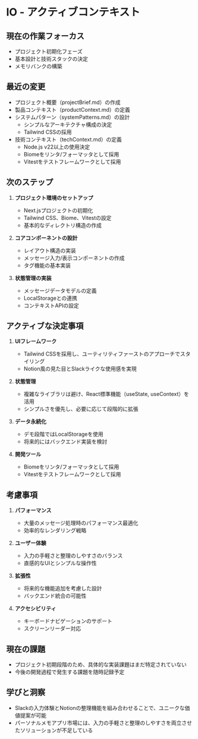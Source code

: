 # IO - アクティブコンテキスト

## 現在の作業フォーカス

- プロジェクト初期化フェーズ
- 基本設計と技術スタックの決定
- メモリバンクの構築

## 最近の変更

- プロジェクト概要（projectBrief.md）の作成
- 製品コンテキスト（productContext.md）の定義
- システムパターン（systemPatterns.md）の設計
  - シンプルなアーキテクチャ構成の決定
  - Tailwind CSSの採用
- 技術コンテキスト（techContext.md）の定義
  - Node.js v22以上の使用決定
  - Biomeをリンタ/フォーマッタとして採用
  - Vitestをテストフレームワークとして採用

## 次のステップ

1. **プロジェクト環境のセットアップ**
   - Next.jsプロジェクトの初期化
   - Tailwind CSS、Biome、Vitestの設定
   - 基本的なディレクトリ構造の作成

2. **コアコンポーネントの設計**
   - レイアウト構造の実装
   - メッセージ入力/表示コンポーネントの作成
   - タグ機能の基本実装

3. **状態管理の実装**
   - メッセージデータモデルの定義
   - LocalStorageとの連携
   - コンテキストAPIの設定

## アクティブな決定事項

1. **UIフレームワーク**
   - Tailwind CSSを採用し、ユーティリティファーストのアプローチでスタイリング
   - Notion風の見た目とSlackライクな使用感を実現

2. **状態管理**
   - 複雑なライブラリは避け、React標準機能（useState, useContext）を活用
   - シンプルさを優先し、必要に応じて段階的に拡張

3. **データ永続化**
   - デモ段階ではLocalStorageを使用
   - 将来的にはバックエンド実装を検討

4. **開発ツール**
   - Biomeをリンタ/フォーマッタとして採用
   - Vitestをテストフレームワークとして採用

## 考慮事項

1. **パフォーマンス**
   - 大量のメッセージ処理時のパフォーマンス最適化
   - 効率的なレンダリング戦略

2. **ユーザー体験**
   - 入力の手軽さと整理のしやすさのバランス
   - 直感的なUIとシンプルな操作性

3. **拡張性**
   - 将来的な機能追加を考慮した設計
   - バックエンド統合の可能性

4. **アクセシビリティ**
   - キーボードナビゲーションのサポート
   - スクリーンリーダー対応

## 現在の課題

- プロジェクト初期段階のため、具体的な実装課題はまだ特定されていない
- 今後の開発過程で発生する課題を随時記録予定

## 学びと洞察

- Slackの入力体験とNotionの整理機能を組み合わせることで、ユニークな価値提案が可能
- パーソナルメモアプリ市場には、入力の手軽さと整理のしやすさを両立させたソリューションが不足している

